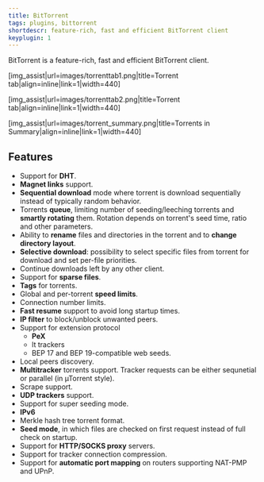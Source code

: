 ```yaml
---
title: BitTorrent
tags: plugins, bittorrent
shortdescr: feature-rich, fast and efficient BitTorrent client
keyplugin: 1
---
```


BitTorrent is a feature-rich, fast and efficient BitTorrent client.

\[img\_assist|url=images/torrenttab1.png|title=Torrent tab|align=inline|link=1|width=440\]

\[img\_assist|url=images/torrenttab2.png|title=Torrent tab|align=inline|link=1|width=440\]

\[img\_assist|url=images/torrent\_summary.png|title=Torrents in Summary|align=inline|link=1|width=440\]

Features
--------
- Support for **DHT**.
- **Magnet links** support.
- **Sequential download** mode where torrent is download sequentially
  instead of typically random behavior.
- Torrents **queue**, limiting number of seeding/leeching torrents and
  **smartly rotating** them. Rotation depends on torrent's seed time,
  ratio and other parameters.
- Ability to **rename** files and directories in the torrent and to
  **change directory layout**.
- **Selective download**: possibility to select specific files from
  torrent for download and set per-file priorities.
- Continue downloads left by any other client.
- Support for **sparse files**.
- **Tags** for torrents.
- Global and per-torrent **speed limits**.
- Connection number limits.
- **Fast resume** support to avoid long startup times.
- **IP filter** to block/unblock unwanted peers.
- Support for extension protocol
    - **PeX**
    - lt trackers
    - BEP 17 and BEP 19-compatible web seeds.
- Local peers discovery.
- **Multitracker** torrents support. Tracker requests can be either
  sequnetial or parallel (in µTorrent style).
- Scrape support.
- **UDP trackers** support.
- Support for super seeding mode.
- **IPv6**
- Merkle hash tree torrent format.
- **Seed mode**, in which files are checked on first request instead of
  full check on startup.
- Support for **HTTP/SOCKS proxy** servers.
- Support for tracker connection compression.
- Support for **automatic port mapping** on routers supporting NAT-PMP and
  UPnP.
